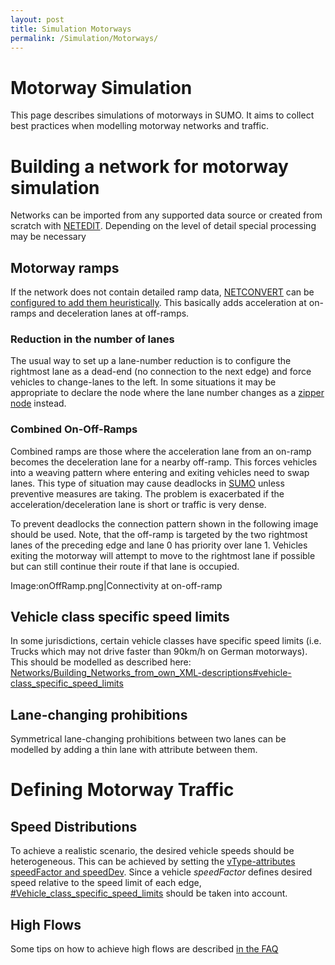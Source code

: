 ```yaml
---
layout: post
title: Simulation Motorways
permalink: /Simulation/Motorways/
---
```


Motorway Simulation
===================

This page describes simulations of motorways in SUMO. It aims to collect best practices when modelling motorway networks and traffic.

Building a network for motorway simulation
==========================================

Networks can be imported from any supported data source or created from scratch with [NETEDIT](/NETEDIT "wikilink"). Depending on the level of detail special processing may be necessary

Motorway ramps
--------------

If the network does not contain detailed ramp data, [NETCONVERT](/NETCONVERT "wikilink") can be [configured to add them heuristically](/Networks/Further_Options#Guessing_On-_and_Off-Ramps "wikilink"). This basically adds acceleration at on-ramps and deceleration lanes at off-ramps.

### Reduction in the number of lanes

The usual way to set up a lane-number reduction is to configure the rightmost lane as a dead-end (no connection to the next edge) and force vehicles to change-lanes to the left. In some situations it may be appropriate to declare the node where the lane number changes as a [zipper node](/Networks/Building_Networks_from_own_XML-descriptions#Node_types "wikilink") instead.

### Combined On-Off-Ramps

Combined ramps are those where the acceleration lane from an on-ramp becomes the deceleration lane for a nearby off-ramp. This forces vehicles into a weaving pattern where entering and exiting vehicles need to swap lanes. This type of situation may cause deadlocks in [SUMO](/SUMO "wikilink") unless preventive measures are taking. The problem is exacerbated if the acceleration/deceleration lane is short or traffic is very dense.

To prevent deadlocks the connection pattern shown in the following image should be used. Note, that the off-ramp is targeted by the two rightmost lanes of the preceding edge and lane 0 has priority over lane 1. Vehicles exiting the motorway will attempt to move to the rightmost lane if possible but can still continue their route if that lane is occupied.

Image:onOffRamp.png|Connectivity at on-off-ramp

Vehicle class specific speed limits
-----------------------------------

In some jurisdictions, certain vehicle classes have specific speed limits (i.e. Trucks which may not drive faster than 90km/h on German motorways). This should be modelled as described here: [Networks/Building_Networks_from_own_XML-descriptions\#vehicle-class_specific_speed_limits](/Networks/Building_Networks_from_own_XML-descriptions#vehicle-class_specific_speed_limits "wikilink")

Lane-changing prohibitions
--------------------------

Symmetrical lane-changing prohibitions between two lanes can be modelled by adding a thin lane with attribute between them.

Defining Motorway Traffic
=========================

Speed Distributions
-------------------

To achieve a realistic scenario, the desired vehicle speeds should be heterogeneous. This can be achieved by setting the [vType-attributes speedFactor and speedDev](/Definition_of_Vehicles,_Vehicle_Types,_and_Routes#Speed_Distributions "wikilink"). Since a vehicle *speedFactor* defines desired speed relative to the speed limit of each edge, [\#Vehicle_class_specific_speed_limits](/#Vehicle_class_specific_speed_limits "wikilink") should be taken into account.

High Flows
----------

Some tips on how to achieve high flows are described [in the FAQ](/FAQ#How_do_I_get_high_flows.2Fvehicle_densities.3F "wikilink")
